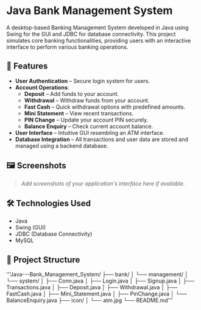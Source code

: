 # Java Bank Management System

A desktop-based Banking Management System developed in Java using Swing for the GUI and JDBC for database connectivity. This project simulates core banking functionalities, providing users with an interactive interface to perform various banking operations.

## 🧰 Features

- **User Authentication** – Secure login system for users.
- **Account Operations**:
  - **Deposit** – Add funds to your account.
  - **Withdrawal** – Withdraw funds from your account.
  - **Fast Cash** – Quick withdrawal options with predefined amounts.
  - **Mini Statement** – View recent transactions.
  - **PIN Change** – Update your account PIN securely.
  - **Balance Enquiry** – Check current account balance.
- **User Interface** – Intuitive GUI resembling an ATM interface.
- **Database Integration** – All transactions and user data are stored and managed using a backend database.

## 🖼️ Screenshots

> *Add screenshots of your application's interface here if available.*

## 🛠️ Technologies Used

- Java
- Swing (GUI)
- JDBC (Database Connectivity)
- MySQL

## 📁 Project Structure

'''Java---Bank_Management_System/
├── bank/
│ └── management/
│ └── system/
│ ├── Conn.java
│ ├── Login.java
│ ├── Signup.java
│ ├── Transactions.java
│ ├── Deposit.java
│ ├── Withdrawal.java
│ ├── FastCash.java
│ ├── Mini_Statement.java
│ ├── PinChange.java
│ └── BalanceEnquiry.java
├── icon/
│ └── atm.jpg
└── README.md'''

